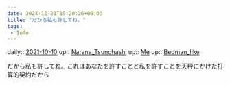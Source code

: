 ```yaml
---
date: 2024-12-21T15:20:26+09:00
title: "だから私も許してね。"
tags:
 - Info
---
```


daily:: [2021-10-10](Daily_Note/2021-10-10.md)
up:: [Narana_Tsunohashi](Bar/Novel/Nacaria/Narana_Tsunohashi.md)
up:: [Me](Bar/Novel/Chaos/Me.md)
up:: [Bedman_like](Bar/Novel/Topics/Bedman_like.md)

だから私も許してね。これはあなたを許すことと私を許すことを天秤にかけた打算的契約だから